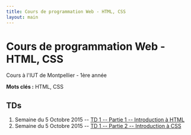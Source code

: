 ```yaml
---
title: Cours de programmation Web - HTML, CSS
layout: main
---
```


# Cours de programmation Web - HTML, CSS
Cours à l'IUT de Montpellier - 1ère année

**Mots clés :** HTML, CSS

## TDs
1. Semaine du 5 Octobre 2015 -- [TD 1 -- Partie 1 -- Introduction à HTML](tutorials/tutorial1_1.html)
2. Semaine du 5 Octobre 2015 -- [TD 1 -- Partie 2 -- Introduction à CSS](tutorials/tutorial1_2.html)

